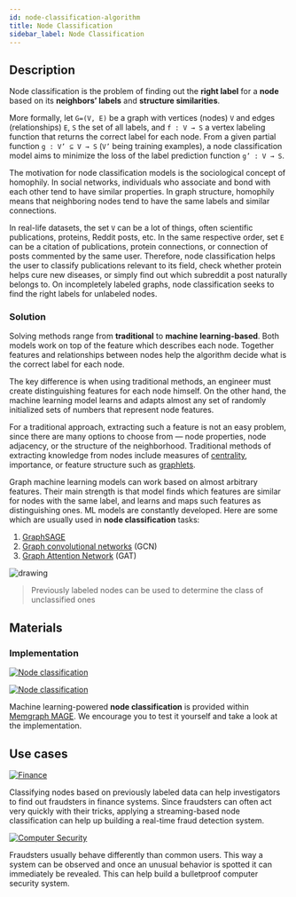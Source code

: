 ```yaml
---
id: node-classification-algorithm
title: Node Classification
sidebar_label: Node Classification
---
```


## Description
Node classification is the problem of finding out the **right label** for a **node** based on its **neighbors’ labels** and **structure similarities**.

More formally, let `G=(V, E)` be a graph with vertices (nodes) `V` and edges (relationships) `E`, `S` the set of all labels, and `f : V → S` a vertex labeling function that returns the correct label for each node. 
From a given partial function `g : V’ ⊆ V → S` (`V’` being training examples), 
a node classification model aims to minimize the loss of the label prediction function `g’ : V → S`.

The motivation for node classification models is the sociological concept of homophily. In social networks, individuals who associate and 
bond with each other tend to have similar properties. In graph structure, homophily means that neighboring nodes 
tend to have the same labels and similar connections.  

In real-life datasets, the set `V` can be a lot of things, often scientific publications, proteins, Reddit posts, etc. In the same respective order, 
set `E` can be a citation of publications, protein connections, or connection of posts commented by the same user. Therefore, node classification helps the user to classify publications 
relevant to its field, check whether protein helps cure new diseases, or simply find out which subreddit a post naturally belongs to. 
On incompletely labeled graphs, node classification seeks to find the right labels for unlabeled nodes.

### Solution 
Solving methods range from **traditional** to **machine learning-based**. Both models work on top of the feature which describes each node. Together features and relationships between
nodes help the algorithm decide what is the correct label for each node.

The key difference is when using traditional methods, an engineer must create distinguishing features for each node himself.
On the other hand, the machine learning model learns and adapts almost any set of randomly initialized sets of numbers that represent node features.

For a traditional approach, extracting such a feature is not an easy problem, since there are many options to choose from — node properties, node adjacency, or the structure of the neighborhood.
Traditional methods of extracting knowledge from nodes include measures of [centrality](https://en.wikipedia.org/wiki/Centrality), importance, or feature structure such as [graphlets](https://en.wikipedia.org/wiki/Graphlets).

Graph machine learning models can work based on almost arbitrary features. Their main strength is that model finds which features are similar for nodes with the same label, and 
learns and maps such features as distinguishing ones. ML models are constantly developed. Here are some which are usually used in **node classification** tasks:
1. [GraphSAGE](http://snap.stanford.edu/graphsage/)
2. [Graph convolutional networks](https://towardsdatascience.com/understanding-graph-convolutional-networks-for-node-classification-a2bfdb7aba7b) (GCN)
3. [Graph Attention Network](https://arxiv.org/abs/1710.10903) (GAT)

<img src="https://i.imgur.com/hbWDz7q.png" alt="drawing"/>

> Previously labeled nodes can be used to determine the class of unclassified ones

## Materials

### Implementation

[![Node classification](https://img.shields.io/badge/Node_classification-Implementation-FB6E00?logo=github&style=for-the-badge)](https://github.com/memgraph/mage/blob/main/python/node_classification.py)

[![Node classification](https://img.shields.io/badge/Node_classification-Documentation-FCC624?style=for-the-badge&logo=python&logoColor=white)](/mage/query-modules/python/node-classification-with-gnn)

Machine learning-powered **node classification** is provided within [Memgraph MAGE](https://github.com/memgraph/mage). We encourage you to test it yourself and take a look at the implementation.

## Use cases

[![Finance](https://img.shields.io/badge/Finance-Application-8A477F?style=for-the-badge)](/use-cases/finance.md)

Classifying nodes based on previously labeled data can help investigators to find out fraudsters in finance systems. Since fraudsters can often act very quickly with their tricks, applying a streaming-based node classification can help up building a real-time fraud detection system.

[![Computer Security](https://img.shields.io/badge/Computer_Security-Application-8A477F?style=for-the-badge)](/use-cases/computer-security.md)

Fraudsters usually behave differently than common users. This way a system can be observed and once an unusual behavior is spotted it can immediately be revealed. This can help build a bulletproof computer security system.
